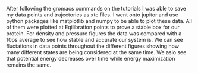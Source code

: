 After following the gromacs commands on the tutorials I was able to save my data points and trajectories as xtc files. I went onto jupitor and use python packages like matplotlib and numpy to be able to plot these data. All of them were plotted at Eqilibration points to prove a stable box for our protein. For density and pressure figures the data was compared with a 10ps average to see how stable and accurate our system is. We can see fluctations in data points throughout the different figures showing how many different states are being considered at the same time. We aslo see that potential energy decreases over time while energy maximization remains the same. 
